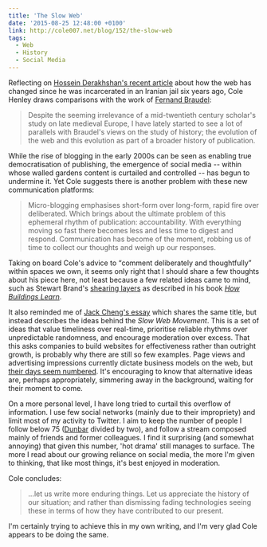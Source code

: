 ```yaml
---
title: 'The Slow Web'
date: '2015-08-25 12:48:00 +0100'
link: http://cole007.net/blog/152/the-slow-web
tags:
  - Web
  - History
  - Social Media
---
```

Reflecting on [Hossein Derakhshan's recent article][1] about how the web has changed since he was incarcerated in an Iranian jail six years ago, Cole Henley draws comparisons with the work of [Fernand Braudel][2]:

> Despite the seeming irrelevance of a mid-twentieth century scholar's study on late medieval Europe, I have lately started to see a lot of parallels with Braudel's views on the study of history; the evolution of the web and this evolution as part of a broader history of publication.

While the rise of blogging in the early 2000s can be seen as enabling true democratisation of publishing, the emergence of social media -- within whose walled gardens content is curtailed and controlled -- has begun to undermine it. Yet Cole suggests there is another problem with these new communication platforms:

> Micro-blogging emphasises short-form over long-form, rapid fire over deliberated. Which brings about the ultimate problem of this ephemeral rhythm of publication: accountability. With everything moving so fast there becomes less and less time to digest and respond. Communication has become of the moment, robbing us of time to collect our thoughts and weigh up our responses.

Taking on board Cole's advice to <q>comment deliberately and thoughtfully</q> within spaces we own, it seems only right that I should share a few thoughts about his piece here, not least because a few related ideas came to mind, such as Stewart Brand's [shearing layers][3] as described in his book [<cite>How Buildings Learn</cite>][4].

It also reminded me of [Jack Cheng's essay][5] which shares the same title, but instead describes the ideas behind the *Slow Web Movement*. This is a set of ideas that value timeliness over real-time, prioritise reliable rhythms over unpredictable randomness, and encourage moderation over excess. That this asks companies to build websites for effectiveness rather than outright growth, is probably why there are still so few examples. Page views and advertising impressions currently dictate business models on the web, but [their days seem numbered][6]. It's encouraging to know that alternative ideas are, perhaps appropriately, simmering away in the background, waiting for their moment to come.

On a more personal level, I have long tried to curtail this overflow of information. I use few social networks (mainly due to their impropriety) and limit most of my activity to Twitter. I aim to keep the number of people I follow below 75 ([Dunbar][7] divided by two), and follow a stream composed mainly of friends and former colleagues. I find it surprising (and somewhat annoying) that given this number, 'hot drama' still manages to surface. The more I read about our growing reliance on social media, the more I'm given to thinking, that like most things, it's best enjoyed in moderation.

Cole concludes:

> ...let us write more enduring things. Let us appreciate the history of our situation; and rather than dismissing fading technologies seeing these in terms of how they have contributed to our present.

I'm certainly trying to achieve this in my own writing, and I'm very glad Cole appears to be doing the same.

[1]: https://medium.com/matter/the-web-we-have-to-save-2eb1fe15a426
[2]: https://en.wikipedia.org/wiki/Fernand_Braudel
[3]: https://en.wikipedia.org/wiki/Shearing_layers
[4]: https://en.wikipedia.org/wiki/How_Buildings_Learn
[5]: http://jackcheng.com/the-slow-web
[6]: http://daringfireball.net/2015/07/safari_content_blocker_imore
[7]: https://en.wikipedia.org/wiki/Dunbar%27s_number
